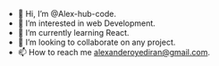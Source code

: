 - 👋 Hi, I’m @Alex-hub-code.
- 👀 I’m interested in web Development.
- 🌱 I’m currently learning React.
- 💞️ I’m looking to collaborate on any project.
- 📫 How to reach me alexanderoyediran@gmail.com.

<!---
Alex-hub-code/Alex-hub-code is a ✨ special ✨ repository because its `README.md` (this file) appears on your GitHub profile.
You can click the Preview link to take a look at your changes.
--->
